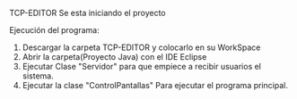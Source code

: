 TCP-EDITOR
Se esta iniciando el proyecto

Ejecución del programa:
1. Descargar la carpeta TCP-EDITOR y colocarlo en su WorkSpace
2. Abrir la carpeta(Proyecto Java) con el IDE Eclipse
3. Ejecutar Clase "Servidor" para que empiece a recibir usuarios el sistema.
4. Ejecutar la clase "ControlPantallas" Para ejecutar el programa principal.

